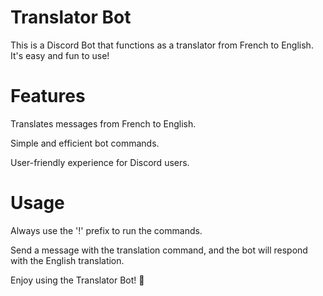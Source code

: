# **Translator Bot**

This is a Discord Bot that functions as a translator from French to English. It's easy and fun to use!


# **Features**

Translates messages from French to English.

Simple and efficient bot commands.

User-friendly experience for Discord users.


# **Usage**

Always use the '!' prefix to run the commands.

Send a message with the translation command, and the bot will respond with the English translation.

Enjoy using the Translator Bot! 🚀

